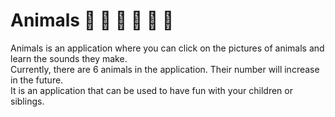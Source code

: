 # Animals 🦅 🦁 🐴 🐘 🐍 🐁
Animals is an application where you can click on the pictures of animals and learn the sounds they make.<br>
Currently, there are 6 animals in the application. Their number will increase in the future.<br>
It is an application that can be used to have fun with your children or siblings.
